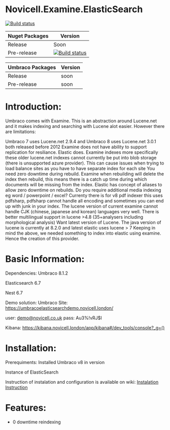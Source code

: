 # Novicell.Examine.ElasticSearch

[![Build status](https://ci.appveyor.com/api/projects/status/qrkvmx8jnxg8n2up/branch/master?svg=true)](https://ci.appveyor.com/project/bielu/novicell-examine-elasticsearch/branch/master)

| Nuget Packages | Version                                                                                                                                             |
| -------------- | --------------------------------------------------------------------------------------------------------------------------------------------------- |
| Release        | Soon                                                                                                                                                |
| Pre-release    | [![Build status](https://img.shields.io/nuget/vpre/Novicell.Examine.ElasticSearch)](https://www.nuget.org/packages/Novicell.Examine.ElasticSearch/) |

| Umbraco Packages | Version |
| ---------------- | ------- |
| Release          | soon    |
| Pre-release      | soon    |

# Introduction:

Umbraco comes with Examine.  This is an abstraction around Lucene.net and it makes indexing and searching with Lucene alot easier.  However there are limitations:

Umbraco 7 uses Lucene.net 2.9.4 and Umbraco 8 uses Lucene.net 3.0.1 both released before 2012 
Examine does not have ability to support replication for resiliance. Elastic does.
Examine indexes more specifically these older lucene.net indexes cannot currently be put into blob storage (there is unsupported azure provider).  This can cause issues when trying to load balance sites as you have to have separate index for each site
You need zero downtime during rebuild. Examine when rebuilding will delete the index then rebuild, this means there is a catch up time during which documents will be missing from the index. Elastic has concept of aliases to allow zero downtime on rebuilds.
Do you require additional media indexing eg word / powerpoint / excel? Currenty there is for v8 pdf indexer this uses pdfsharp, pdfsharp cannot handle all encoding and sometimes you can end up with junk in your index.
The lucene version of current examine cannot handle CJK (chinese, japanese and korean) languages very well.  There is better multilingual support in lucene >4.8 (35+analysers including morphological analysis)
Want latest version of Lucene.  The java version of lucene is currently at 8.2.0 and latest elastic uses lucene > 7
Keeping in mind the above, we needed something to index into elastic using examine.  Hence the creation of this provider.

# Basic Information:

Dependencies:
Umbraco 8.1.2

Elasticsearch 6.7

Nest 6.7

Demo solution:
Umbraco Site:
https://umbracoelasticsearchdemo.novicell.london/

user: demo@novicell.co.uk
pass: Au3%!vRJ$I

Kibana:
https://kibana.novicell.london/app/kibana#/dev_tools/console?_g=()

# Installation:

Prerequiments:
Installed Umbraco v8 in version

Instance of ElasticSearch

Instruction of instalation and configuration is available on wiki:
[Instalation Instruction](https://github.com/Novicell/Novicell.Examine.ElasticSearch/wiki/Installation)

# Features:

- 0 downtime reindexing

